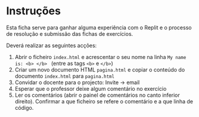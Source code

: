 # Instruções  

Esta ficha serve para ganhar alguma experiência com o Replit e o processo de resolução e submissão das fichas de exercícios.

Deverá realizar as seguintes acções:
1. Abrir o ficheiro `index.html` e acrescentar o seu nome na linha `My name is: <b> </b> ` (entre as tags `<b>` e `</b>`)
2. Criar um novo documento HTML `pagina.html` e copiar o conteúdo do documento `index.html` para `pagina.html`
3. Convidar o docente para o projecto: Invite -> email 
4. Esperar que o professor deixe algum comentário no exercício
5. Ler os comentários (abrir o painel de comentários no canto inferior direito). Confirmar a que ficheiro se refere o comentário e a que linha de código.